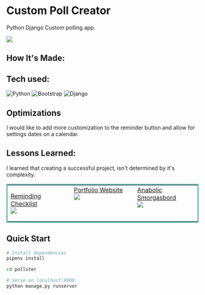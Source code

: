 # Custom Poll Creator

Python Django Custom polling app.




<img src="https://media.giphy.com/media/4teasaWqojvThCycpC/giphy.gif" />


## How It's Made:



## Tech used: 

![Python](https://img.shields.io/badge/python-3670A0?style=for-the-badge&logo=python&logoColor=ffdd54)
![Bootstrap](https://img.shields.io/badge/bootstrap-%23563D7C.svg?style=for-the-badge&logo=bootstrap&logoColor=white)
![Django](https://img.shields.io/badge/django-%23092E20.svg?style=for-the-badge&logo=django&logoColor=white)

## Optimizations
I would like to add more customization to the reminder button and allow for settings dates on a calendar.

## Lessons Learned:

I learned that creating a successful project, isn't determined by it's complexity.

<table bordercolor="#66b2b2">
  <tr>
    <td width="33.3%" valign="top">
    
<a target="_blank" href="https://github.com/JustyMoy/CheckList">Reminding Checklist</a>
        <br />
      <a target="_blank" href="https://github.com/JustyMoy/CheckList">
   <img src ="https://media.giphy.com/media/Vc6Pg0TjiUt1KC5tmY/giphy.gif" />
        </a>
    </td>
    <td width="33.3%" valign="top">
<a target="_blank" href="https://github.com/JustyMoy/PortfolioWebsite"> Portfolio Website</a>
        <br />
      <a target="_blank" href="https://github.com/JustyMoy/PortfolioWebsite">
   <img src="https://media.giphy.com/media/uCoD3fryp5dnLEn9hT/giphy.gif" />
        </a>
    </td>
    <td width="33.3%" valign="top">
<a target="_blank" href="https://github.com/JustyMoy/anabolicRecipeBlog">Anabolic Smorgasbord</a>
        <br />
      <a target="_blank" href="https://github.com/JustyMoy/anabolicRecipeBlog">
<img src="https://media.giphy.com/media/8kToMEoYx5hpX5lcY4/giphy.gif" />
        </a>
    </td>
  </tr>
</table>

## Quick Start

``` bash
# Install dependencies
pipenv install

cd pollster

# Serve on localhost:8000
python manage.py runserver
```
